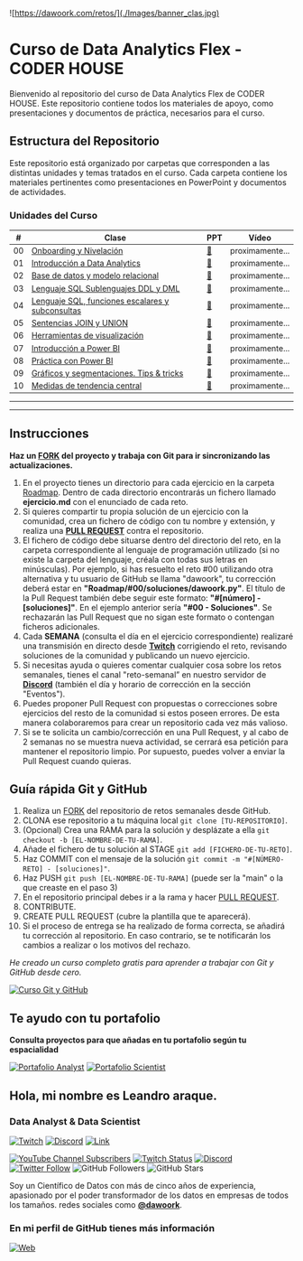 ![https://dawoork.com/retos/](./Images/banner_clas.jpg)

# Curso de Data Analytics Flex - CODER HOUSE

Bienvenido al repositorio del curso de Data Analytics Flex de CODER HOUSE. Este repositorio contiene todos los materiales de apoyo, como presentaciones y documentos de práctica, necesarios para el curso.

## Estructura del Repositorio
Este repositorio está organizado por carpetas que corresponden a las distintas unidades y temas tratados en el curso. Cada carpeta contiene los materiales pertinentes como presentaciones en PowerPoint y documentos de actividades.

### Unidades del Curso

| # | Clase | PPT | Vídeo | 
|---|-----------|------------|-------|
|00|[Onboarding y Nivelación](https://github.com/dawoork/Clases/tree/main/0.%20Onboarding%20y%20Nivelacion)|[📝](https://docs.google.com/presentation/d/1vVR9EUBs1PH2_s8HQ6IAIv0LXppqXuym/edit?usp=drive_link&ouid=114807045256561798882&rtpof=true&sd=true)|proximamente...|
|01|[Introducción a Data Analytics](https://github.com/dawoork/Clases/tree/main/0.%20Onboarding%20y%20Nivelacion)|[📝](https://docs.google.com/presentation/d/1p_jjGJIxEh2FL-yAsrziH_FlmHybcrnC/edit?usp=drive_link&ouid=114807045256561798882&rtpof=true&sd=true)|proximamente...|
|02|[Base de datos y modelo relacional](https://github.com/dawoork/Clases/tree/main/2.%20Base%20de%20datos%20y%20modelo%20relacional)|[📝](https://docs.google.com/presentation/d/19PAXnxiz7ZLgt_1s0y4G7GA0Vw3dT89-/edit?usp=drive_link&ouid=114807045256561798882&rtpof=true&sd=true)|proximamente...|
|03|[Lenguaje SQL Sublenguajes DDL y DML](https://github.com/dawoork/Clases/tree/main/3.%20Lenguaje%20SQL%20Sublenguajes%20DDL%20y%20DML)|[📝](https://docs.google.com/presentation/d/16FnlmxRiRR88p1FciP9vdc6MOZEdb154/edit?usp=drive_link&ouid=114807045256561798882&rtpof=true&sd=true)|proximamente...|
|04|[Lenguaje SQL, funciones escalares y subconsultas](https://github.com/dawoork/Clases/tree/main/4.%20Lenguaje%20SQL%2C%20funciones%20escalares%20y%20subconsultas)|[📝](https://docs.google.com/presentation/d/1W4dhvCvy9ekucJdbU1QIlzsUpfz1yzni/edit?usp=drive_link&ouid=114807045256561798882&rtpof=true&sd=true)|proximamente...|
|05|[Sentencias JOIN y UNION](https://github.com/dawoork/Clases/tree/main/5.%20Lenguaje%20%20SQL%2C%20Sentencias%20JOIN%20y%20UNION)|[📝](https://docs.google.com/presentation/d/1M0XDwBkn6ONKCbzTONet7eND-N3XJr4p/edit?usp=drive_link&ouid=114807045256561798882&rtpof=true&sd=true)|proximamente...|
|06|[Herramientas de visualización](https://github.com/dawoork/Clases/tree/main/6.%20Herramientas%20de%20visualizaci%C3%B3n)|[📝](https://docs.google.com/presentation/d/1ZvmOxDrwhztN2bXArqdNAmS1jjq4JJBu/edit?usp=drive_link&ouid=114807045256561798882&rtpof=true&sd=true)|proximamente...|
|07|[Introducción a Power BI](https://github.com/dawoork/Clases/tree/main/7.%20Introducci%C3%B3n%20a%20Power%20BI)|[📝](https://docs.google.com/presentation/d/1mxlsX-7dzNlYUmglxZagYndBQuQZczV5/edit?usp=drive_link&ouid=114807045256561798882&rtpof=true&sd=true)|proximamente...|
|08|[Práctica con Power BI](https://github.com/dawoork/Clases/tree/main/8.%20Pr%C3%A1ctica%20con%20Power%20BI)|[📝](https://docs.google.com/presentation/d/1BfYq2aWrzPgrAGCQfAjgJdi34IWKvOMk/edit?usp=drive_link&ouid=114807045256561798882&rtpof=true&sd=true)|proximamente...|
|09|[Gráficos y segmentaciones. Tips & tricks](https://github.com/dawoork/Clases/tree/main/9.%20Gr%C3%A1ficos%20y%20segmentaciones.%20Tips%20%26%20tricks)|[📝](https://docs.google.com/presentation/d/1BfYq2aWrzPgrAGCQfAjgJdi34IWKvOMk/edit?usp=drive_link&ouid=114807045256561798882&rtpof=true&sd=true)|proximamente...|
|10|[Medidas de tendencia central](https://github.com/dawoork/Clases/tree/main/10.%20Medidas%20de%20tendencia%20central)|[📝](https://docs.google.com/presentation/d/1pQLKg54Lb-oGCyvvgiW7McGVimmq4_KG/edit?usp=drive_link&ouid=114807045256561798882&rtpof=true&sd=true)|proximamente...|

---
---

## Instrucciones

**Haz un [FORK](https://github.com/dawoork/roadmap-retos-datos/fork) del proyecto y trabaja con Git para ir sincronizando las actualizaciones.**

1. En el proyecto tienes un directorio para cada ejercicio en la carpeta [Roadmap](./Roadmap). Dentro de cada directorio encontrarás un fichero llamado **ejercicio.md** con el enunciado de cada reto.
2. Si quieres compartir tu propia solución de un ejercicio con la comunidad, crea un fichero de código con tu nombre y extensión, y realiza una [**PULL REQUEST**](https://docs.github.com/es/pull-requests/collaborating-with-pull-requests/proposing-changes-to-your-work-with-pull-requests/creating-a-pull-request) contra el repositorio.
3. El fichero de código debe situarse dentro del directorio del reto, en la carpeta correspondiente al lenguaje de programación utilizado (si no existe la carpeta del lenguaje, créala con todas sus letras en minúsculas). Por ejemplo, si has resuelto el reto #00 utilizando otra alternativa y tu usuario de GitHub se llama "dawoork", tu corrección deberá estar en **"Roadmap/#00/soluciones/dawoork.py"**. El título de la Pull Request también debe seguir este formato: **"#[número] - [soluciones]"**. En el ejemplo anterior sería **"#00 - Soluciones"**. Se rechazarán las Pull Request que no sigan este formato o contengan ficheros adicionales.
4. Cada **SEMANA** (consulta el día en el ejercicio correspondiente) realizaré una transmisión en directo desde **[Twitch](https://twitch.tv/dawoork)** corrigiendo el reto, revisando soluciones de la comunidad y publicando un nuevo ejercicio.
5. Si necesitas ayuda o quieres comentar cualquier cosa sobre los retos semanales, tienes el canal "reto-semanal” en nuestro servidor de **[Discord](https://dawoork.com/discord)** (también el día y horario de corrección en la sección "Eventos").
6. Puedes proponer Pull Request con propuestas o correcciones sobre ejercicios del resto de la comunidad si estos poseen errores. De esta manera colaboraremos para crear un repositorio cada vez más valioso.
7. Si se te solicita un cambio/corrección en una Pull Request, y al cabo de 2 semanas no se muestra nueva actividad, se cerrará esa petición para mantener el repositorio limpio. Por supuesto, puedes volver a enviar la Pull Request cuando quieras.


## Guía rápida Git y GitHub

1. Realiza un [FORK](https://github.com/dawoork/roadmap-retos-datos/fork) del repositorio de retos semanales desde GitHub.
2. CLONA ese repositorio a tu máquina local `git clone [TU-REPOSITORIO]`.
3. (Opcional) Crea una RAMA para la solución y desplázate a ella `git checkout -b [EL-NOMBRE-DE-TU-RAMA]`.
4. Añade el fichero de tu solución al STAGE `git add [FICHERO-DE-TU-RETO]`.
5. Haz COMMIT con el mensaje de la solución `git commit -m "#[NÚMERO-RETO] - [soluciones]"`.
6. Haz PUSH `git push [EL-NOMBRE-DE-TU-RAMA]` (puede ser la "main" o la que creaste en el paso 3)
7. En el repositorio principal debes ir a la rama y hacer [PULL REQUEST](https://docs.github.com/es/pull-requests/collaborating-with-pull-requests/proposing-changes-to-your-work-with-pull-requests/creating-a-pull-request).
8. CONTRIBUTE.
9. CREATE PULL REQUEST (cubre la plantilla que te aparecerá).
10. Si el proceso de entrega se ha realizado de forma correcta, se añadirá tu corrección al repositorio. En caso contrario, se te notificarán los cambios a realizar o los motivos del rechazo.

*He creado un curso completo gratis para aprender a trabajar con Git y GitHub desde cero.*

[![Curso Git y GitHub](https://img.shields.io/github/stars/dawoork/git-hello?label=Curso%20Git%20GitHub&style=social)](https://github.com/dawoork/git-hello)

## Te ayudo con tu portafolio 

**Consulta proyectos para que añadas en tu portafolio según tu espacialidad** 

[![Portafolio Analyst](https://img.shields.io/github/stars/dawoork/portafolio-analyst?label=Portafolio%20Analyst&style=social)](https://github.com/dawoork/portafolio-analyst) [![Portafolio Scientist](https://img.shields.io/github/stars/dawoork/portafolio-scientist?label=Portafolio%20scientist&style=social)](https://github.com/dawoork/portafolio-scientist) 

## Hola, mi nombre es Leandro araque.

### Data Analyst & Data Scientist

[![Twitch](https://img.shields.io/badge/Twitch-Retos_en_directo-9146FF?style=for-the-badge&logo=twitch&logoColor=white&labelColor=101010)](https://twitch.tv/dawoork)
[![Discord](https://img.shields.io/badge/Discord-Chat_comunidad-5865F2?style=for-the-badge&logo=discord&logoColor=white&labelColor=101010)](https://dawoork.com/discord)
[![Link](https://img.shields.io/badge/Links_de_interés-dawoork.com-39E09B?style=for-the-badge&logo=Linktree&logoColor=white&labelColor=101010)](https://dawoork.com)

[![YouTube Channel Subscribers](https://img.shields.io/youtube/channel/subscribers/UC7dVf0zms6w51iVWgRHuttQ?style=social)](https://www.youtube.com/@Dawoork?sub_confirmation=1)
[![Twitch Status](https://img.shields.io/twitch/status/dawoork?style=social)](https://twitch.com/dawoork)
[![Discord](https://img.shields.io/discord/1175063228993253456?style=social&label=Discord&logo=discord)](https://dawoork.com/discord)
[![Twitter Follow](https://img.shields.io/twitter/follow/lean_dawoork?style=social)](https://twitter.com/lean_dawoork)
![GitHub Followers](https://img.shields.io/github/followers/dawoork?style=social)
![GitHub Stars](https://img.shields.io/github/stars/dawoork?style=social)

Soy un Científico de Datos con más de cinco años de experiencia, apasionado por el poder transformador de los datos en empresas de todos los tamaños. redes sociales como **[@dawoork](https://dawoork.com)**.

### En mi perfil de GitHub tienes más información

[![Web](https://img.shields.io/badge/GitHub-Dawoork-14a1f0?style=for-the-badge&logo=github&logoColor=white&labelColor=101010)](https://github.com/dawoork)
